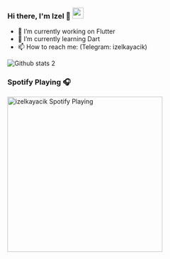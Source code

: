 ### Hi there, I'm Izel 👋 <a href="https://www.gautamkrishnar.com/"><img src="https://media.giphy.com/media/hvRJCLFzcasrR4ia7z/giphy.gif" width="25px"></a>



- 🔭 I’m currently working on Flutter
- 🌱 I’m currently learning Dart
- 📫 How to reach me: (Telegram: izelkayacik)

![Github stats 2](https://github-readme-stats.vercel.app/api?username=izelkayacik&show_icons=true&theme=radical)

### Spotify Playing 🎧

[<img src="https://now-playing-iztuka.vercel.app/api/spotify-playing" alt="izelkayacik Spotify Playing" width="350" />](https://open.spotify.com/user/mzxzgpbbak3xh659fzllxl1iw?si=c4946f561f5d4b33)
